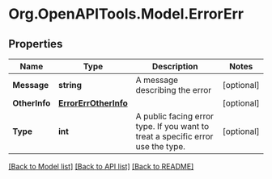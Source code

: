 # Org.OpenAPITools.Model.ErrorErr

## Properties

Name | Type | Description | Notes
------------ | ------------- | ------------- | -------------
**Message** | **string** | A message describing the error | [optional] 
**OtherInfo** | [**ErrorErrOtherInfo**](ErrorErrOtherInfo.md) |  | [optional] 
**Type** | **int** | A public facing error type. If you want to treat a specific error use the type. | [optional] 

[[Back to Model list]](../README.md#documentation-for-models) [[Back to API list]](../README.md#documentation-for-api-endpoints) [[Back to README]](../README.md)

